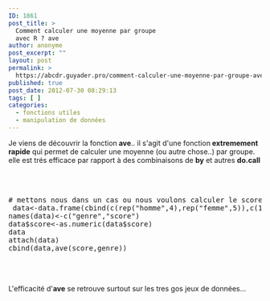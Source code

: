 ```yaml
---
ID: 1861
post_title: >
  Comment calculer une moyenne par groupe
  avec R ? ave
author: anonyme
post_excerpt: ""
layout: post
permalink: >
  https://abcdr.guyader.pro/comment-calculer-une-moyenne-par-groupe-avec-r-ave/
published: true
post_date: 2012-07-30 08:29:13
tags: [ ]
categories:
  - fonctions utiles
  - manipulation de données
---
```

Je viens de découvrir la fonction<strong> ave</strong>.. il s'agit d'une fonction<strong> extremement rapide</strong> qui permet de calculer une moyenne (ou autre chose..) par groupe. elle est trés efficace par rapport à des combinaisons de <strong>by</strong> et autres <strong>do.call</strong><br /><br />


 <pre lang='rsplus'><br /><br /># mettons nous dans un cas ou nous voulons calculer le score moyenne des hommes d'une part , et des femme d'autre part<br /> data&lt;-data.frame(cbind(c(rep("homme",4),rep("femme",5)),c(1:4,3:7)))<br />names(data)&lt;-c("genre","score")<br />data$score&lt;-as.numeric(data$score)<br />data<br />attach(data)<br />cbind(data,ave(score,genre)) <br /><br /></pre> 



<br /><br />L'efficacité d'<strong>ave</strong> se retrouve surtout sur les tres gos jeux de données...<br /><br />